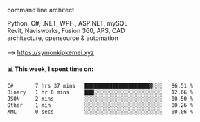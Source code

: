command line architect

Python, C#, .NET, WPF , ASP.NET, mySQL <br>
Revit, Navisworks, Fusion 360, APS, CAD <br>
architecture, opensource & automation<br>
<br>
--> https://symonkipkemei.xyz

#### 📊 This week, I spent time on:
<!--START_SECTION:waka-->

```txt
C#       7 hrs 37 mins   █████████████████████▓░░░   86.51 %
Binary   1 hr 6 mins     ███░░░░░░░░░░░░░░░░░░░░░░   12.66 %
JSON     2 mins          ░░░░░░░░░░░░░░░░░░░░░░░░░   00.50 %
Other    1 min           ░░░░░░░░░░░░░░░░░░░░░░░░░   00.26 %
XML      0 secs          ░░░░░░░░░░░░░░░░░░░░░░░░░   00.06 %
```

<!--END_SECTION:waka-->
